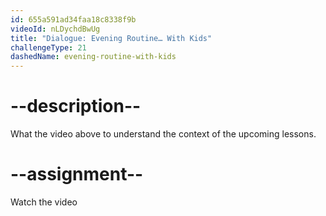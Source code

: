 ```yaml
---
id: 655a591ad34faa18c8338f9b
videoId: nLDychdBwUg
title: "Dialogue: Evening Routine… With Kids"
challengeType: 21
dashedName: evening-routine-with-kids
---
```


# --description--

What the video above to understand the context of the upcoming lessons.

# --assignment--

Watch the video
